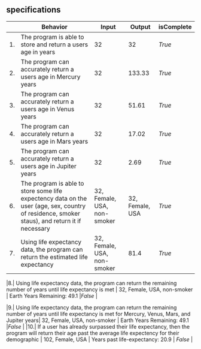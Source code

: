 ## specifications

| | Behavior | Input | Output | isComplete |
|----|----|----|----|----|
|1.| The program is able to store and return a users age in years | 32 | 32 | _True_ |
|2.| The program can accurately return a users age in Mercury years | 32 | 133.33 | _True_|
|3.| The program can accurately return a users age in Venus years | 32 | 51.61 | _True_ |
|4.| The program can accurately return a users age in Mars years | 32 | 17.02 | _True_ |
|5.| The program can accurately return a users age in Jupiter years | 32 | 2.69 | _True_|
|6.| The program is able to store some life expectency data on the user (age, sex, country of residence, smoker staus), and return it if necessary | 32, Female, USA, non-smoker | 32, Female, USA | _True_ |
|7.| Using life expectancy data, the program can return the estimated life expectancy | 32, Female, USA, non-smoker | 81.4| _True_ |

|8.| Using life expectancy data, the program can return the remaining number of years until life expectancy is met | 32, Female, USA, non-smoker | Earth Years Remaining: 49.1 |_False_ |

|9.| Using life expectancy data, the program can return the remaining number of years until life expectancy is met for Mercury, Venus, Mars, and Jupiter years| 32, Female, USA, non-smoker | Earth Years Remaining: 49.1 |_False_ |
|10.| If a user has already surpassed their life expectancy, then the program will return their age past the average life expectency for their demographic | 102, Female, USA | Years past life-expectancy: 20.9 | _False_ |